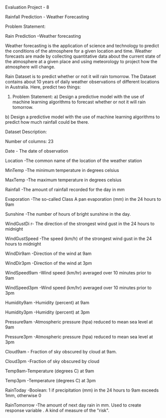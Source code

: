 Evaluation Project - 8

Rainfall Prediction - Weather Forecasting

Problem Statement:

Rain Prediction –Weather forecasting


Weather forecasting is the application of science and technology to predict the conditions of the atmosphere for a given location and time. Weather forecasts are made by collecting quantitative data about the current state of the atmosphere at a given place and using meteorology to project how the atmosphere will change.

Rain Dataset is to predict whether or not it will rain tomorrow. The Dataset contains about 10 years of daily weather observations of different locations in Australia. Here, predict two things:
 
1. Problem Statement: 
a) Design a predictive model with the use of machine learning algorithms to forecast whether or not it will rain tomorrow.

b)  Design a predictive model with the use of machine learning algorithms to predict how much rainfall could be there.


Dataset Description:

Number of columns: 23


Date  - The date of observation

Location  -The common name of the location of the weather station

MinTemp  -The minimum temperature in degrees celsius

MaxTemp -The maximum temperature in degrees celsius

Rainfall  -The amount of rainfall recorded for the day in mm

Evaporation  -The so-called Class A pan evaporation (mm) in the 24 hours to 9am

Sunshine  -The number of hours of bright sunshine in the day.

WindGustDi r- The direction of the strongest wind gust in the 24 hours to midnight

WindGustSpeed -The speed (km/h) of the strongest wind gust in the 24 hours to midnight

WindDir9am -Direction of the wind at 9am

WindDir3pm -Direction of the wind at 3pm

WindSpeed9am -Wind speed (km/hr) averaged over 10 minutes prior to 9am

WindSpeed3pm -Wind speed (km/hr) averaged over 10 minutes prior to 3pm

Humidity9am -Humidity (percent) at 9am

Humidity3pm -Humidity (percent) at 3pm

Pressure9am -Atmospheric pressure (hpa) reduced to mean sea level at 9am

Pressure3pm -Atmospheric pressure (hpa) reduced to mean sea level at 3pm

Cloud9am - Fraction of sky obscured by cloud at 9am. 

Cloud3pm -Fraction of sky obscured by cloud 

Temp9am-Temperature (degrees C) at 9am

Temp3pm -Temperature (degrees C) at 3pm

RainToday -Boolean: 1 if precipitation (mm) in the 24 hours to 9am exceeds 1mm, otherwise 0

RainTomorrow -The amount of next day rain in mm. Used to create response variable . A kind of measure of the "risk".


